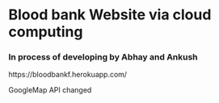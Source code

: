 <h1>Blood bank Website via cloud computing</h1>
<h3> In process of developing by Abhay and Ankush</h3>
https://bloodbankf.herokuapp.com/

GoogleMap API changed


